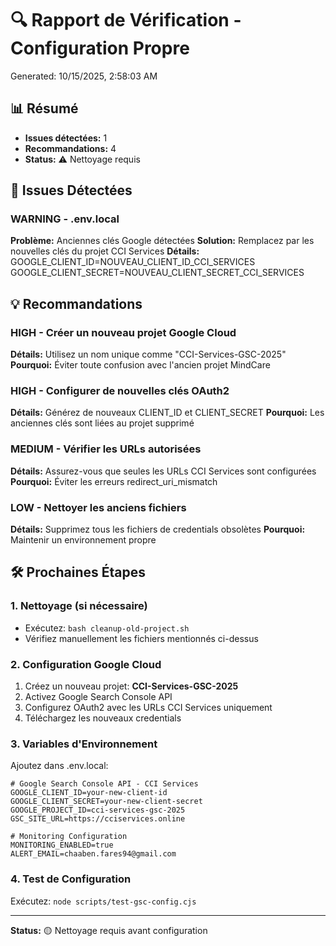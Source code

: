 # 🔍 Rapport de Vérification - Configuration Propre

Generated: 10/15/2025, 2:58:03 AM

## 📊 Résumé
- **Issues détectées:** 1
- **Recommandations:** 4
- **Status:** ⚠️ Nettoyage requis

## 🚨 Issues Détectées


### WARNING - .env.local
**Problème:** Anciennes clés Google détectées
**Solution:** Remplacez par les nouvelles clés du projet CCI Services
**Détails:** GOOGLE_CLIENT_ID=NOUVEAU_CLIENT_ID_CCI_SERVICES
GOOGLE_CLIENT_SECRET=NOUVEAU_CLIENT_SECRET_CCI_SERVICES


## 💡 Recommandations


### HIGH - Créer un nouveau projet Google Cloud
**Détails:** Utilisez un nom unique comme "CCI-Services-GSC-2025"
**Pourquoi:** Éviter toute confusion avec l'ancien projet MindCare

### HIGH - Configurer de nouvelles clés OAuth2
**Détails:** Générez de nouveaux CLIENT_ID et CLIENT_SECRET
**Pourquoi:** Les anciennes clés sont liées au projet supprimé

### MEDIUM - Vérifier les URLs autorisées
**Détails:** Assurez-vous que seules les URLs CCI Services sont configurées
**Pourquoi:** Éviter les erreurs redirect_uri_mismatch

### LOW - Nettoyer les anciens fichiers
**Détails:** Supprimez tous les fichiers de credentials obsolètes
**Pourquoi:** Maintenir un environnement propre


## 🛠️ Prochaines Étapes

### 1. Nettoyage (si nécessaire)
- Exécutez: `bash cleanup-old-project.sh`
- Vérifiez manuellement les fichiers mentionnés ci-dessus

### 2. Configuration Google Cloud
1. Créez un nouveau projet: **CCI-Services-GSC-2025**
2. Activez Google Search Console API
3. Configurez OAuth2 avec les URLs CCI Services uniquement
4. Téléchargez les nouveaux credentials

### 3. Variables d'Environnement
Ajoutez dans .env.local:
```
# Google Search Console API - CCI Services
GOOGLE_CLIENT_ID=your-new-client-id
GOOGLE_CLIENT_SECRET=your-new-client-secret
GOOGLE_PROJECT_ID=cci-services-gsc-2025
GSC_SITE_URL=https://cciservices.online

# Monitoring Configuration
MONITORING_ENABLED=true
ALERT_EMAIL=chaaben.fares94@gmail.com
```

### 4. Test de Configuration
Exécutez: `node scripts/test-gsc-config.cjs`

---

**Status:** 🟡 Nettoyage requis avant configuration
